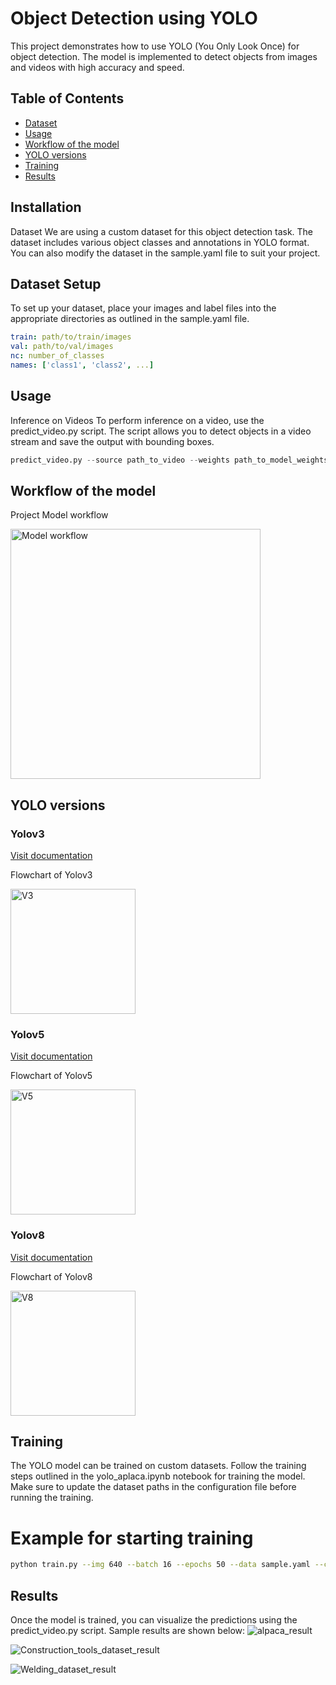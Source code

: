 # Object Detection using YOLO

This project demonstrates how to use YOLO (You Only Look Once) for object detection. The model is implemented to detect objects from images and videos with high accuracy and speed.

## Table of Contents
- [Dataset](#dataset)
- [Usage](#usage)
- [Workflow of the model](workflow)
- [YOLO versions](#versions)
- [Training](#training)
- [Results](#results)
  
## Installation
Dataset
We are using a custom dataset for this object detection task. The dataset includes various object classes and annotations in YOLO format. You can also modify the dataset in the sample.yaml file to suit your project.

## Dataset Setup
To set up your dataset, place your images and label files into the appropriate directories as outlined in the sample.yaml file.
```yaml
train: path/to/train/images
val: path/to/val/images
nc: number_of_classes
names: ['class1', 'class2', ...]
```
## Usage
Inference on Videos
To perform inference on a video, use the predict_video.py script. The script allows you to detect objects in a video stream and save the output with bounding boxes.
```python
predict_video.py --source path_to_video --weights path_to_model_weights --output output_path
```

## Workflow of the model

Project Model workflow

<img src="https://github.com/user-attachments/assets/e14ea41c-5a21-49b2-b4f4-998abbceec8d" alt="Model workflow" width="400"/>

## YOLO versions
### Yolov3

[Visit documentation](https://docs.ultralytics.com/models/yolov5/#performance-metrics)

Flowchart of Yolov3

<img src="https://github.com/user-attachments/assets/33944fa3-d06b-4f1e-b4cf-67c46bcd3102" alt="V3" width="200"/>

### Yolov5

[Visit documentation](https://docs.ultralytics.com/models/yolov3/#supported-tasks-and-modes)

Flowchart of Yolov5

<img src="https://github.com/user-attachments/assets/9508a8bb-f476-42a2-beb7-c6cb61be4c01" alt="V5" width="200"/>


### Yolov8

[Visit documentation](https://docs.ultralytics.com/models/yolov8/)

Flowchart of Yolov8

<img src="https://github.com/user-attachments/assets/1f04c712-f7ca-48b7-b319-3b2c332b1116" alt="V8" width="200"/>

## Training
The YOLO model can be trained on custom datasets. Follow the training steps outlined in the yolo_aplaca.ipynb notebook for training the model. Make sure to update the dataset paths in the configuration file before running the training.

# Example for starting training
```bash
python train.py --img 640 --batch 16 --epochs 50 --data sample.yaml --cfg yolov5l.yaml --weights yolov5l.pt
```
## Results
Once the model is trained, you can visualize the predictions using the predict_video.py script. Sample results are shown below: 
![alpaca_result](https://github.com/user-attachments/assets/ffa56319-c854-4c1b-a84f-ce248b869bfd)

![Construction_tools_dataset_result](https://github.com/user-attachments/assets/1504b947-a86d-410f-8ae9-04076910c7b8)

![Welding_dataset_result](https://github.com/user-attachments/assets/95b505a0-c280-4dc0-a032-61a75285d1cb)




